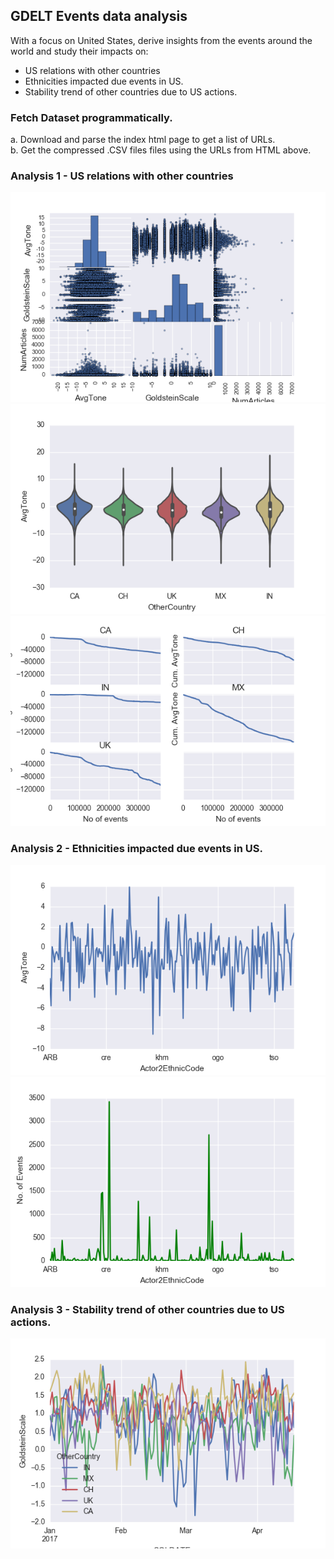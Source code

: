 ## GDELT Events data analysis

With a focus on United States, derive insights from the events around the world and study their impacts on:
- US relations with other countries
- Ethnicities impacted due events in US.
- Stability trend of other countries due to US actions.

### Fetch Dataset programmatically.
  a. Download and parse the index html page to get a list of URLs.<br>
  b. Get the compressed .CSV files files using the URLs from HTML above.
 
### Analysis 1 - US relations with other countries

![](analysis/analysis1/scatter_matrix.png)
![](analysis/analysis1/violinplot.png)
![](analysis/analysis1/comparitive_decline.png)

### Analysis 2 - Ethnicities impacted due events in US.

![](analysis/analysis2/Ethnic_AvgTone_Mean.png)
![](analysis/analysis2/Ethnic_Event_Count.png)

### Analysis 3 - Stability trend of other countries due to US actions.
  
![](analysis/analysis3/RegionalStability.png)
